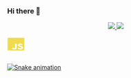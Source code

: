 ### Hi there 👋

<div align="center">
  <a href="https://github.com/joaovictorgs">
  <img height="150em" src="https://github-readme-stats.vercel.app/api?username=joaovictorgs&show_icons=true&theme=prussian&include_all_commits=true&count_private=true"/>
  <img height="150em" src="https://github-readme-stats.vercel.app/api/top-langs/?username=joaovictorgs&layout=compact&langs_count=7&theme=prussian"/>
</div>
  
<div style="display: inline_block"><br>
  <img align="center" alt="joaovictorgs-Js" height="30" width="40" src="https://raw.githubusercontent.com/devicons/devicon/master/icons/javascript/javascript-plain.svg">
</div>
  
##

![Snake animation](https://github.com/joaovictorgs/joaovictorgs/blob/output/github-contribution-grid-snake.svg)
